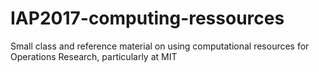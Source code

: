 # IAP2017-computing-ressources
Small class and reference material on using computational resources for Operations Research, particularly at MIT
